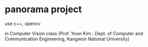 # panorama project
use c++, opencv

in Computer Vision class
(Prof. Yoon Kim ; Dept. of Computer and Communication Engineering, Kangwon National University)

